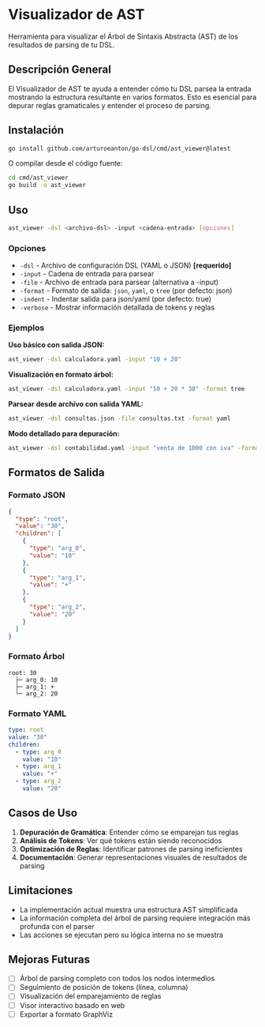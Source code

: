 # Visualizador de AST

Herramienta para visualizar el Árbol de Sintaxis Abstracta (AST) de los resultados de parsing de tu DSL.

## Descripción General

El Visualizador de AST te ayuda a entender cómo tu DSL parsea la entrada mostrando la estructura resultante en varios formatos. Esto es esencial para depurar reglas gramaticales y entender el proceso de parsing.

## Instalación

```bash
go install github.com/arturoeanton/go-dsl/cmd/ast_viewer@latest
```

O compilar desde el código fuente:

```bash
cd cmd/ast_viewer
go build -o ast_viewer
```

## Uso

```bash
ast_viewer -dsl <archivo-dsl> -input <cadena-entrada> [opciones]
```

### Opciones

- `-dsl` - Archivo de configuración DSL (YAML o JSON) **[requerido]**
- `-input` - Cadena de entrada para parsear
- `-file` - Archivo de entrada para parsear (alternativa a -input)
- `-format` - Formato de salida: `json`, `yaml`, o `tree` (por defecto: json)
- `-indent` - Indentar salida para json/yaml (por defecto: true)
- `-verbose` - Mostrar información detallada de tokens y reglas

### Ejemplos

**Uso básico con salida JSON:**
```bash
ast_viewer -dsl calculadora.yaml -input "10 + 20"
```

**Visualización en formato árbol:**
```bash
ast_viewer -dsl calculadora.yaml -input "10 + 20 * 30" -format tree
```

**Parsear desde archivo con salida YAML:**
```bash
ast_viewer -dsl consultas.json -file consultas.txt -format yaml
```

**Modo detallado para depuración:**
```bash
ast_viewer -dsl contabilidad.yaml -input "venta de 1000 con iva" -format tree -verbose
```

## Formatos de Salida

### Formato JSON
```json
{
  "type": "root",
  "value": "30",
  "children": [
    {
      "type": "arg_0",
      "value": "10"
    },
    {
      "type": "arg_1",
      "value": "+"
    },
    {
      "type": "arg_2",
      "value": "20"
    }
  ]
}
```

### Formato Árbol
```
root: 30
  ├─ arg_0: 10
  ├─ arg_1: +
  └─ arg_2: 20
```

### Formato YAML
```yaml
type: root
value: "30"
children:
  - type: arg_0
    value: "10"
  - type: arg_1
    value: "+"
  - type: arg_2
    value: "20"
```

## Casos de Uso

1. **Depuración de Gramática**: Entender cómo se emparejan tus reglas
2. **Análisis de Tokens**: Ver qué tokens están siendo reconocidos
3. **Optimización de Reglas**: Identificar patrones de parsing ineficientes
4. **Documentación**: Generar representaciones visuales de resultados de parsing

## Limitaciones

- La implementación actual muestra una estructura AST simplificada
- La información completa del árbol de parsing requiere integración más profunda con el parser
- Las acciones se ejecutan pero su lógica interna no se muestra

## Mejoras Futuras

- [ ] Árbol de parsing completo con todos los nodos intermedios
- [ ] Seguimiento de posición de tokens (línea, columna)
- [ ] Visualización del emparejamiento de reglas
- [ ] Visor interactivo basado en web
- [ ] Exportar a formato GraphViz